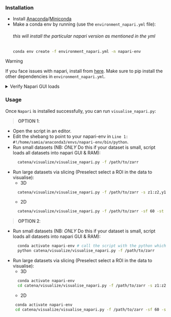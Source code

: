 ### Installation

- Install [Anaconda](https://docs.anaconda.com/free/anaconda/install/index.html)/[Miniconda](https://docs.anaconda.com/free/miniconda/miniconda-install/)
- Make a conda env by running (use the `environment_napari.yml` file):
  ###### this will install the particular napari version as mentioned in the yml
  ```bash
  conda env create -f environment_napari.yml -n napari-env 
  ```

> [!WARNING]  
> If you face issues with napari, install from [here](https://napari.org/stable/tutorials/fundamentals/installation).
> Make sure to pip install the other dependencies in `environment_napari.yml`. 

<details close>
    <summary> Verify Napari GUI loads</summary>
    <br>
     
    ```
    
    conda activate napari-env
    napari
    
    ```
</details>

### Usage

Once `Napari` is installed successfully, you can run `visualise_napari.py`:

> **OPTION 1**:
- Open the script in an editor.
- Edit the shebang to point to your napari-env in `Line 1: #!/home/samia/anaconda3/envs/napari-env/bin/python`.
- Run small datasets (NB: *ONLY* Do this if your dataset is small, script loads all datasets into napari GUI & RAM):
  ```bash
    catena/visualize/visualise_napari.py -f /path/to/zarr 
  ```
- Run large datasets via slicing (Preselect select a ROI in the data to visualise):
  - 3D
  ```bash
    catena/visualize/visualise_napari.py -f /path/to/zarr -s z1:z2,y1:y2,x1:x2 #3D
  ```
  - 2D
  ```bash
    catena/visualize/visualise_napari.py -f /path/to/zarr -sf 60 -st 150 #2D slices 60 to 150 across all datasets
  ```
> **OPTION 2**:
- Run small datasets (NB: *ONLY* Do this if your dataset is small, script loads all datasets into napari GUI & RAM):
  ```bash
    conda activate napari-env # call the script with the python which has napari
    python catena/visualize/visualise_napari.py -f /path/to/zarr 
  ```
- Run large datasets via slicing (Preselect select a ROI in the data to visualise):
  - 3D
  ```bash
    conda activate napari-env
    cd catena/visualize/visualise_napari.py -f /path/to/zarr -s z1:z2,y1:y2,x1:x2 #3D
  ```
  - 2D
  ```bash
   conda activate napari-env
   cd catena/visualize/visualise_napari.py -f /path/to/zarr -sf 60 -st 150 #2D slices 60 to 150 across all datasets
  ```

